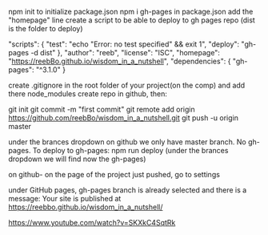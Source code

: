 npm init to initialize package.json
npm i gh-pages
in package.json add the "homepage" line
create a script to be able to deploy to gh pages repo 
(dist is the folder to deploy)


 "scripts": {
    "test": "echo \"Error: no test specified\" && exit 1",
    "deploy": "gh-pages -d dist"
  },
  "author": "reeb",
  "license": "ISC",
  "homepage": "https://reebBo.github.io/wisdom_in_a_nutshell",
  "dependencies": {
    "gh-pages": "^3.1.0"
  }

create .gitignore in the root folder of your project(on the comp) and add there node_modules
create repo in github, then:

git init 
git commit -m "first commit"
git remote add origin https://github.com/reebBo/wisdom_in_a_nutshell.git
git push -u origin master

under the brances dropdown on github we only have master branch. No gh-pages. To deploy to gh-pages:
npm run deploy
 (under the brances dropdown we will find now the gh-pages)


on github- on the page of the project just pushed, go to settings

under GitHub pages, gh-pages branch is already selected
and there is a message:
  Your site is published at https://reebbo.github.io/wisdom_in_a_nutshell/



  https://www.youtube.com/watch?v=SKXkC4SqtRk 